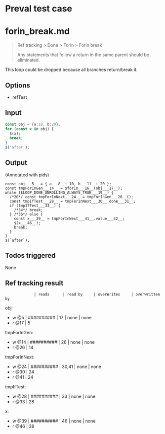# Preval test case

# forin_break.md

> Ref tracking > Done > Forin > Forin break
>
> Any statements that follow a return in the same parent should be eliminated.

This loop could be dropped because all branches return/break it.

## Options

- refTest

## Input

`````js filename=intro
const obj = {a:10, b:20};
for (const x in obj) {
  $(x);
  break;
}
$('after');
`````


## Output

(Annotated with pids)

`````filename=intro
const obj___5__ = { a___8__: 10, b___11__: 20 };
const tmpForInGen___14__ = $forIn___16__(obj___17__);
while ($LOOP_DONE_UNROLLING_ALWAYS_TRUE___19__) {
  /*20*/ const tmpForInNext___24__ = tmpForInGen___26__();
  const tmpIfTest___28__ = tmpForInNext___30__.done___31__;
  if (tmpIfTest___33__) {
    /*34*/ break;
  } /*36*/ else {
    const x___39__ = tmpForInNext___41__.value___42__;
    $(x___46__);
    break;
  }
}
$(`after`);
`````


## Todos triggered


None


## Ref tracking result


                 | reads      | read by     | overWrites     | overwritten by
obj:
  - w @5       | ########## | 17          | none           | none
  - r @17      | 5

tmpForInGen:
  - w @14       | ########## | 26          | none           | none
  - r @26       | 14

tmpForInNext:
  - w @24        | ########## | 30,41       | none           | none
  - r @30        | 24
  - r @41        | 24

tmpIfTest:
  - w @28        | ########## | 33          | none           | none
  - r @33        | 28

x:
  - w @39        | ########## | 46          | none           | none
  - r @46        | 39
